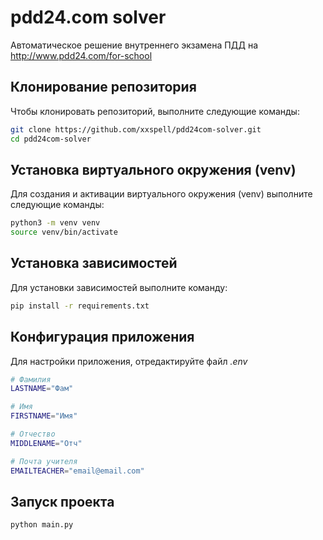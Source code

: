 # pdd24.com solver

Автоматическое решение внутреннего экзамена ПДД на http://www.pdd24.com/for-school

## Клонирование репозитория

Чтобы клонировать репозиторий, выполните следующие команды:

```bash
git clone https://github.com/xxspell/pdd24com-solver.git
cd pdd24com-solver
```

## Установка виртуального окружения (venv)

Для создания и активации виртуального окружения (venv) выполните следующие команды:

```bash
python3 -m venv venv
source venv/bin/activate
```

## Установка зависимостей

Для установки зависимостей выполните команду:

```bash
pip install -r requirements.txt
```
## Конфигурация приложения

Для настройки приложения, отредактируйте файл _.env_
```bash
# Фамилия
LASTNAME="Фам"

# Имя
FIRSTNAME="Имя"

# Отчество
MIDDLENAME="Отч"

# Почта учителя
EMAILTEACHER="email@email.com"
```

## Запуск проекта
```bash
python main.py
```
